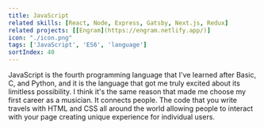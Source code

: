 ```yaml
---
title: JavaScript
related skills: [React, Node, Express, Gatsby, Next.js, Redux]
related projects: [[Engram](https://engram.netlify.app/)]
icon: "./icon.png"
tags: ['JavaScript', 'ES6', 'language']
sortIndex: 40
---
```


JavaScript is the fourth programming language that I've learned after Basic, C, and Python, and it is the language that got me truly excited about its limitless possibility. I think it's the same reason that made me choose my first career as a musician. It connects people. The code that you write travels with HTML and CSS all around the world allowing people to interact with your page creating unique experience for individual users.
